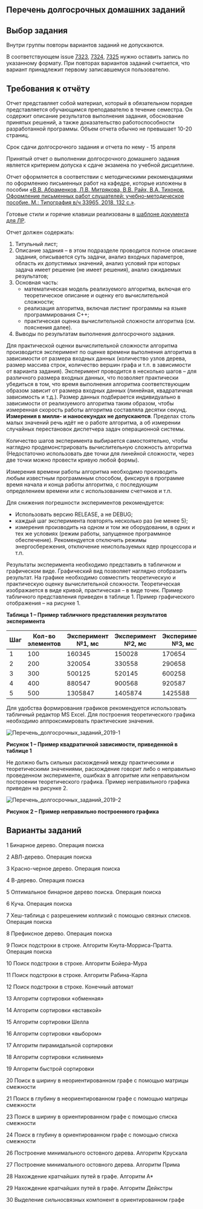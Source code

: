 ## Перечень долгосрочных домашних заданий

## Выбор задания

Внутри группы повторы вариантов заданий не допускаются.

В соответствующем issue [7323](http://gitlabnto/anetto/timp/issues/5), [7324](http://gitlabnto/anetto/timp/issues/4), [7325](http://gitlabnto/anetto/timp/issues/6) нужно оставить запись по указанному формату. При повторах вариантов заданий считается, что вариант принадлежит первому записавшемуся пользователю.

## Требования к отчёту

Отчет представляет собой материал, который в обязательном порядке представляется обучающимся преподавателю в течение семестра. Он содержит описание результатов выполнения задания, обоснование принятых решений, а также доказательство работоспособности разработанной программы. Объем отчета обычно не превышает 10-20 страниц.

Срок сдачи долгосрочного задания и отчета по нему - 15 апреля

Принятый отчет о выполнении долгосрочного домашнего задания является критерием допуска к сдаче экзамена по учебной дисциплине.

Отчет оформляется в соответствии с методическими рекомендациями по оформлению письменных работ на кафедре, которые изложены в пособии [«В.В. Абраменков, Л.В. Митрякова, В.В. Райх, В.А. Тихонов. Оформление письменных работ слушателей: учебно-методическое пособие. М.: Типография в/ч 33965, 2018, 132 с.»](/uploads/bd9aa14286a0ef80dd48a554b777ffe3/Оформление_письменных_работ-2018_3.pdf).


Готовые стили и горячие клавиши реализованы в [шаблоне документа для ЛР](http://gitlabnto/anetto/wiki/wikis/%D1%88%D0%B0%D0%B1%D0%BB%D0%BE%D0%BD-%D0%B4%D0%BE%D0%BA%D1%83%D0%BC%D0%B5%D0%BD%D1%82%D0%BE%D0%B2).

Отчет должен содержать:
1.	Титульный лист;
1.	Описание задания – в этом подразделе проводится полное описание задания,  описывается суть задачи, анализ входных параметров, область их допустимых значений, анализ условий при которых задача имеет решение (не имеет решения), анализ ожидаемых результатов;
1.	Основная часть:
    -	математическая модель реализуемого алгоритма, включая его теоретическое описание и оценку его вычислительной сложности;
    -	реализация алгоритма, включая листинг программы на языке программирования С++;
    -	практическая оценка вычислительной сложности алгоритма (см. пояснения далее).
1.	Выводы по результатам выполнения долгосрочного задания.

Для практической оценки вычислительной сложности алгоритма производится эксперимент по оценке времени выполнения алгоритма в зависимости от размера входных данных (количество узлов дерева, размер массива строк, количество вершин графа и т.п. в зависимости от варианта задания). Эксперимент проводится в несколько шагов – для различного размера входных данных, что позволяет практически убедиться в том, что время выполнения алгоритма соответствующим образом зависит от размера входных данных (линейная, квадратичная зависимость и т.д.). Размер данных подбирается индивидуально в зависимости от реализуемого алгоритма таким образом, чтобы измеренная скорость работы алгоритма составляла десятки секунд. **Измерения в милли- и наносекундах не допускаются**. Пределах столь малых значений речь идёт не о работе алгоритма, а об измерении случайных перестановок диспетчера задач операционной системы.

Количество шагов эксперимента выбирается самостоятельно, чтобы наглядно продемонстрировать вычислительную сложность алгоритма (Недостаточно использовать две точки для линейной сложности, через две точки можно провести кривую любой формы).

Измерения времени работы алгоритма необходимо производить любым известным программным способом, фиксируя в программе время начала и конца работы алгоритма, с последующим определением времени или с использованием счетчиков и т.п.

Для снижения погрешности экспериментов рекомендуется:
 *	Использовать версию RELEASE, а не DEBUG;
 *	каждый шаг эксперимента повторять несколько раз (не менее 5);
 *	измерения производить на одном и том же оборудовании, в одних и тех же условиях (режим работы, запущенное программное обеспечение). Рекомендуется отключить режимы энергосбережения, отключение неиспользуемых ядер процессора и т.п.

Результаты эксперимента необходимо представить в табличном и графическом виде. Графический вид позволяет наглядно отобразить результат. На графике необходимо совместить теоретическую и практическую оценку вычислительной сложности. Теоретическая изображается в виде кривой, практическая – в виде точек. Пример табличного представления приведен в таблице 1. Пример графического отображения – на рисунке 1.

**Таблица 1 – Пример табличного представления результатов эксперимента**


| Шаг | Кол-во элементов | Эксперимент №1, мс | Эксперимент №2, мс | Эксперимент №3, мс | Эксперимент №4, мс | Эксперимент №5, мс |
| --- | ---------------- | ------------------ | ------------------ | ------------------ | ------------------ | ------------------ |
| 1 | 100	| 160345	| 150028	| 170654	| 140253	| 180254 | 
| 2 | 200	| 320054	| 330558	| 290658	| 340587	| 280564 | 
| 3 | 300	| 500125	| 520145	| 600258	| 550658	| 580547 | 
| 4 | 400	| 880547	| 900568	| 920587	| 911111	| 930258 | 
| 5 | 500	| 1305847	| 1405874	| 1425588	| 1350258	| 1385473 | 


Для удобства формирования графиков рекомендуется использовать табличный редактор MS Excel. Для построения теоретического графика необходимо аппроксимировать практические значения.

![Перечень_долгосрочных_заданий_2019-1](/uploads/f8fad588ee01402280f8b7645f62f0f1/Перечень_долгосрочных_заданий_2019-1.png)

**Рисунок 1 – Пример квадратичной зависимости, приведенной в таблице 1**

Не должно быть сильных расхождений между практическими и теоретическими значениями, расхождение говорит либо о неправильно проведенном эксперименте, ошибках в алгоритме или неправильном построении теоретического графика. Пример неправильного графика приведен на рисунке 2.

![Перечень_долгосрочных_заданий_2019-2](/uploads/97138a2ee388a78c5b5b411f52a19bde/Перечень_долгосрочных_заданий_2019-2.png)

**Рисунок 2 – Пример неправильно построенного графика**

## Варианты заданий

1 Бинарное дерево. Операция поиска

2 АВЛ-дерево. Операция поиска

3 Красно-черное дерево. Операция поиска

4 В-дерево. Операция поиска

5 Оптимальное бинарное дерево поиска. Операция поиска

6 Куча. Операция поиска

7 Хеш-таблица с разрешением коллизий с помощью связных списков. Операция поиска

8 Префиксное дерево. Операция поиска

9 Поиск подстроки в строке. Алгоритм Кнута-Морриса-Пратта. Операция поиска

10 Поиск подстроки в строке. Алгоритм Бойера-Мура

11 Поиск подстроки в строке. Алгоритм Рабина-Карпа

12 Поиск подстроки в строке. Конечный автомат

13 Алгоритм сортировки «обменная»

14 Алгоритм сортировки «вставкой»

15 Алгоритм сортировки Шелла

16 Алгоритм сортировки «выбором»

17 Алгоритм пирамидальной сортировки

18 Алгоритм сортировки «слиянием»

19 Алгоритм быстрой сортировки

20 Поиск в ширину в неориентированном графе с помощью матрицы смежности

21 Поиск в глубину в неориентированном графе с помощью матрицы смежности

23 Поиск в ширину в ориентированном графе с помощью списка смежности

24 Поиск в глубину в ориентированном графе с помощью списка смежности

26 Построение минимального остовного дерева. Алгоритм Крускала

27 Построение минимального остовного дерева. Алгоритм Прима

28 Нахождение кратчайших путей в графе. Алгоритм А*

29 Нахождение кратчайших путей в графе. Алгоритм Дейкстры

30 Выделение сильносвязных компонент в ориентированном графе
